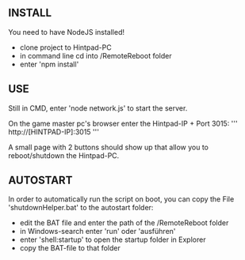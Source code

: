 ## INSTALL

You need to have NodeJS installed!

- clone project to Hintpad-PC
- in command line cd into /RemoteReboot folder
- enter 'npm install'


## USE

Still in CMD, enter 'node network.js' to start the server.

On the game master pc's browser enter the Hintpad-IP + Port 3015:
'''
http://[HINTPAD-IP]:3015
'''

A small page with 2 buttons should show up that allow you to reboot/shutdown the Hintpad-PC.


## AUTOSTART

In order to automatically run the script on boot, you can copy the File 'shutdownHelper.bat' to the autostart folder:

- edit the BAT file and enter the path of the /RemoteReboot folder
- in Windows-search enter 'run' oder 'ausführen' 
- enter 'shell:startup' to open the startup folder in Explorer
- copy the BAT-file to that folder
